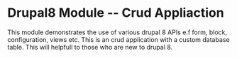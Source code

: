 # Drupal8 Module -- Crud Appliaction

This module demonstrates the use of various drupal 8 APIs e.f form, block, configuration, views etc.
This is an crud application with a custom database table. This will helpfull to those who are new to drupal 8.
